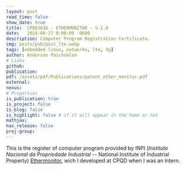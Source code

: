 ```yaml
---
layout: post
read_time: false
show_date: true
title:  CPQD3036 - ETHERMONITOR - V.1.0
date:   2014-08-27 0:00:00 -0600
description: Computer Program Registration Certificate.
img: posts/pub/post_lte.webp
tags: [embedded linux, networks, lte, 4g]
author: Anderson Paschoalon
# Links
github: 
publication: 
pdf: /assets/pdf/Publications/patent_ether_monitor.pdf
external:
nexus: 
# Properties
is_publication: true
is_project: false
is_blog: false
is_highlight: false # if it will appear in the home or not
mathjax: 
has_release: false
proj-group: 
---
```



This is the register of computer program provided by INPI (_Instituto Nacional da Propriedade Industrial_ -- National Institute of Industrial Property) [Ethermonitor]( {{site.page-ethermonitor}}), wich I developed at CPQD when I was an intern. 



<br>

